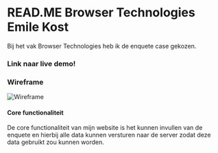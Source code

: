 # READ.ME Browser Technologies Emile Kost

Bij het vak Browser Technologies heb ik de enquete case gekozen. 

### Link naar live demo!

### Wireframe 
![Wireframe](https://user-images.githubusercontent.com/70690100/162283119-af53366e-e7f4-4807-8776-a708f1b3a21a.png)
#### Core functionaliteit
De core functionaliteit van mijn website is het kunnen invullen van de enquete en hierbij alle data kunnen versturen naar de server zodat deze data gebruikt zou kunnen worden. 
